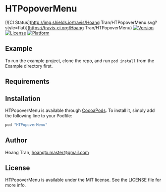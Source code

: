 # HTPopoverMenu

[![CI Status](http://img.shields.io/travis/Hoang Tran/HTPopoverMenu.svg?style=flat)](https://travis-ci.org/Hoang Tran/HTPopoverMenu)
[![Version](https://img.shields.io/cocoapods/v/HTPopoverMenu.svg?style=flat)](http://cocoapods.org/pods/HTPopoverMenu)
[![License](https://img.shields.io/cocoapods/l/HTPopoverMenu.svg?style=flat)](http://cocoapods.org/pods/HTPopoverMenu)
[![Platform](https://img.shields.io/cocoapods/p/HTPopoverMenu.svg?style=flat)](http://cocoapods.org/pods/HTPopoverMenu)

## Example

To run the example project, clone the repo, and run `pod install` from the Example directory first.

## Requirements

## Installation

HTPopoverMenu is available through [CocoaPods](http://cocoapods.org). To install
it, simply add the following line to your Podfile:

```ruby
pod "HTPopoverMenu"
```

## Author

Hoang Tran, hoangtx.master@gmail.com

## License

HTPopoverMenu is available under the MIT license. See the LICENSE file for more info.
